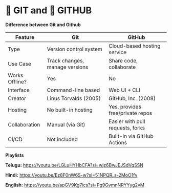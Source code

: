 # 🔧 GIT and 🧳 GITHUB

**Difference between Git and Github**

| Feature        | Git                            | GitHub                           |
| -------------- | ------------------------------ | -------------------------------- |
| Type           | Version control system         | Cloud-based hosting service      |
| Use Case       | Track changes, manage versions | Share code, collaborate          |
| Works Offline? | Yes                            | No                               |
| Interface      | Command-line based             | Web UI + CLI                     |
| Creator        | Linus Torvalds (2005)          | GitHub, Inc. (2008)              |
| Hosting        | No built-in hosting            | Yes, provides free/private repos |
| Collaboration  | Manual (via Git)               | Easier with pull requests, forks |
| CI/CD          | Not included                   | Built-in via GitHub Actions      |

**Playlists**

**Telugu:** https://youtu.be/LGLuHYHbCFA?si=wjz6BwJEJSdVqSSN

**Hindi:** https://youtu.be/Ez8F0nW6S-w?si=51NPQR_s-2MoO1fv

**English:** https://youtu.be/apGV9Kg7ics?si=Pg9GvmnNRYYyg2vM
